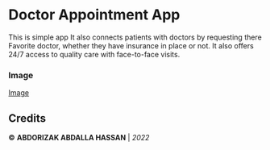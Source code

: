 # Doctor Appointment App

This is simple app It also connects patients with doctors by requesting there Favorite doctor, whether they have insurance in place or not. It also offers 24/7 access to quality care with face-to-face visits.

### Image

[Image](img/Doc.jpg)

## Credits

**©** **ABDORIZAK ABDALLA HASSAN** | _2022_
